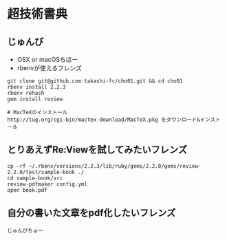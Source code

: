 # 超技術書典

## じゅんび

* OSX or macOSちほー
* rbenvが使えるフレンズ

```
git clone git@github.com:takashi-fc/cho01.git && cd cho01
rbenv install 2.2.3
rbenv rehash
gem install review

# MacTeXのインストール
http://tug.org/cgi-bin/mactex-download/MacTeX.pkg をダウンロード&インストール
```

## とりあえずRe:Viewを試してみたいフレンズ

```
cp -rf ~/.rbenv/versions/2.2.3/lib/ruby/gems/2.2.0/gems/review-2.2.0/test/sample-book ./
cd sample-book/src
review-pdfmaker config.yml
open book.pdf
```

## 自分の書いた文章をpdf化したいフレンズ

```
じゅんびちゅー
```
